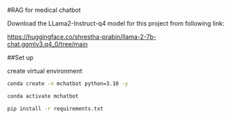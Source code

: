#RAG for medical chatbot



Download the LLama2-Instruct-q4 model for this project from following link:

https://huggingface.co/shrestha-prabin/llama-2-7b-chat.ggmlv3.q4_0/tree/main 

##Set up

create virtual environment

```bash
conda create -n mchatbot python=3.10 -y
```
```bash
conda activate mchatbot
```
```bash
pip install -r requirements.txt
```